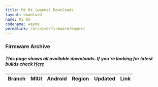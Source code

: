 ```yaml
---
title: Mi 6X (wayne) Downloads
layout: download
name: Mi 6X
codename: wayne
permalink: /archive/firmware/wayne/
---
```


### Firmware Archive
##### This page shows all available downloads. If you're looking for latest builds check [Here](/firmware/wayne/)


<div class="table-responsive-md" id="table-wrapper">
<table id="firmware" class="compact table table-striped table-hover table-sm">
    <thead class="thead-dark">
        <tr>
            <th>Branch</th>
            <th>MIUI</th>
            <th>Android</th>
            <th>Region</th>
            <th>Updated</th>
            <th>Link</th>
        </tr>
    </thead>
    <script>loadFirmwareDownloads('wayne', 'full')</script>
</table>
</div>
